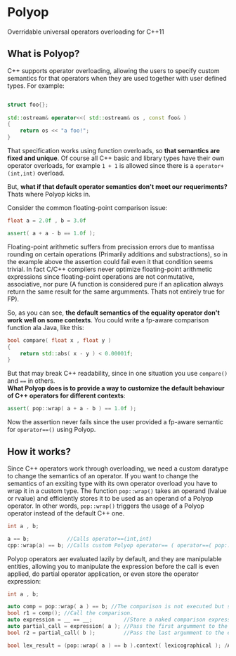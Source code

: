 Polyop
======

Overridable universal operators overloading for C++11


## What is Polyop?

C++ supports operator overloading, allowing the users to specify custom semantics for that operators when they are used together with user defined types. For example:

``` cpp

struct foo{};
     
std::ostream& operator<<( std::ostream& os , const foo& )
{
    return os << "a foo!";
}
```

That specification works using function overloads, so **that semantics are fixed and unique**. Of course all C++ basic and library types have their own operator overloads, for example `1 + 1` is allowed since there is a `operator+(int,int)` overload.

But, **what if that default operator semantics don't meet our requeriments?** Thats where Polyop kicks in.   

Consider the common floating-point comparison issue:

``` cpp
float a = 2.0f , b = 3.0f

assert( a + a - b == 1.0f );
```

Floating-point arithmetic suffers from precission errors due to mantissa rounding on certain operations (Primarily additions and substractions), so in the example above the assertion could fail even it that condition seems trivial. In fact C/C++ compilers never optimize floating-point arithmetic expressions since floating-point operations are not conmutative, associative, nor pure (A function is considered pure if an aplication always return the same result for the same argumments. Thats not entirely true for FP).

So, as you can see, **the default semantics of the equality operator don't work well on some contexts**. You could write a fp-aware comparison function ala Java, like this:

``` cpp
bool compare( float x , float y )
{
    return std::abs( x - y ) < 0.00001f;
}
```

But that may break C++ readability, since in one situation you use `compare()` and `==` in others.  
**What Polyop does is to provide a way to customize the default behaviour of C++ operators for different contexts**:

``` cpp
assert( pop::wrap( a + a - b ) == 1.0f );
```

Now the assertion never fails since the user provided a fp-aware semantic for `operator==()` using Polyop.

## How it works?

Since C++ operators work through overloading, we need a custom daratype to change the semantics of an operator. If you want to change the semantics of an exsiting type with its own operator overload you have to wrap it in a custom type.
The function `pop::wrap()` takes an operand (lvalue or rvalue) and efficiently stores it to be used as an operand of a Polyop operator. In other words, `pop::wrap()` triggers the usage of a Polyop operator instead of the default C++ one.

``` cpp
int a , b;

a == b;            //Calls operator==(int,int)
cpp::wrap(a) == b; //Calls custom Polyop operator== ( operator==( pop::operand<int> , int ) )
```

Polyop operators aer evaluated lazily by default, and they are manipulable entities, allowing you to manipulate the expression before the call is even applied, do partial operator application, or even store the operator expression:

``` cpp
int a , b;

auto comp = pop::wrap( a ) == b; //The comparison is not executed but stored in comp.
bool r1 = comp(); //Call the comparison.
auto expression = __ == __;          //Store a naked comparison expression
auto partial_call = expression( a ); //Pass the first argumment to the expression
bool r2 = partial_call( b );         //Pass the last argumment to the expression (Then calling the operator).

bool lex_result = (pop::wrap( a ) == b ).context( lexicographical ); /Applies a "lexicographical" comparison context.

```
